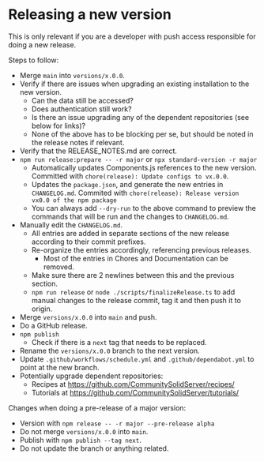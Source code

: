 # Releasing a new version

This is only relevant if you are a developer with push access responsible for doing a new release.

Steps to follow:

* Merge `main` into `versions/x.0.0`.
* Verify if there are issues when upgrading an existing installation to the new version.
  * Can the data still be accessed?
  * Does authentication still work?
  * Is there an issue upgrading any of the dependent repositories (see below for links)?
  * None of the above has to be blocking per se, but should be noted in the release notes if relevant.
* Verify that the RELEASE_NOTES.md are correct.
* `npm run release:prepare -- -r major` or `npx standard-version -r major`
  * Automatically updates Components.js references to the new version. Committed with `chore(release): Update configs to vx.0.0`.
  * Updates the `package.json`, and generate the new entries in `CHANGELOG.md`. Commited with `chore(release): Release version vx0.0 of the npm package`
  * You can always add `--dry-run` to the above command to preview the commands that will be run and the changes to `CHANGELOG.md`.
* Manually edit the `CHANGELOG.md`.
  * All entries are added in separate sections of the new release according to their commit prefixes.
  * Re-organize the entries accordingly, referencing previous releases.
    * Most of the entries in Chores and Documentation can be removed.
  * Make sure there are 2 newlines between this and the previous section.
  * `npm run release` or `node ./scripts/finalizeRelease.ts` to add manual changes to the release commit, tag it and then push it to origin.
* Merge `versions/x.0.0` into `main` and push.
* Do a GitHub release.
* `npm publish`
  * Check if there is a `next` tag that needs to be replaced.
* Rename the `versions/x.0.0` branch to the next version.
* Update `.github/workflows/schedule.yml` and `.github/dependabot.yml` to point at the new branch.
* Potentially upgrade dependent repositories:
  * Recipes at <https://github.com/CommunitySolidServer/recipes/>
  * Tutorials at <https://github.com/CommunitySolidServer/tutorials/>

Changes when doing a pre-release of a major version:

* Version with `npm release -- -r major --pre-release alpha`
* Do not merge `versions/x.0.0` into `main`.
* Publish with `npm publish --tag next`.
* Do not update the branch or anything related.
